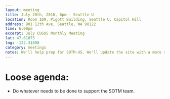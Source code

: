 ```yaml
---
layout: meeting
title: July 20th, 2016, 6pm - Seattle U
location: Room 109, Pigott Building, Seattle U, Capitol Hill
address: 901 12th Ave, Seattle, WA 98122
time: 6:00pm
excerpt: July CUGOS Monthly Meeting
lat: 47.61075
lng: -122.31898
category: meetings
notes: We'll help prep for SOTM-US. We'll update the site with a more specific location once we have a room confirmed. 
---
```


Loose agenda:
=============
- Do whatever needs to be done to support the SOTM team.
